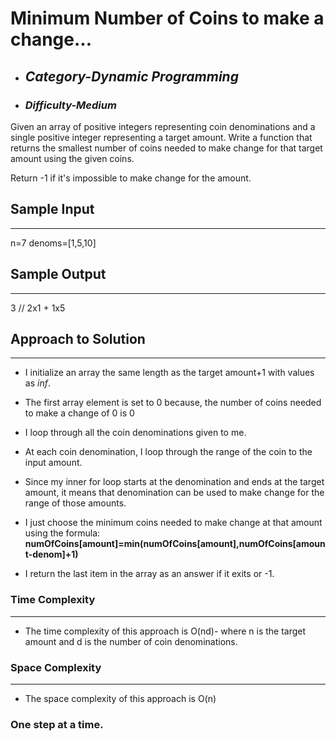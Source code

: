 # Minimum Number of Coins to make a change...

- ## **_Category-Dynamic Programming_**
- ### **_Difficulty-Medium_**

Given an array of positive integers representing coin denominations and a single positive integer representing a target amount. Write a function that returns the smallest number of coins needed to make change for that target amount using the given coins.

Return -1 if it's impossible to make change for the amount.

## Sample Input

---

n=7
denoms=[1,5,10]

## Sample Output

---

3 // 2x1 + 1x5

## Approach to Solution

---

- I initialize an array the same length as the target amount+1 with values as _inf_.
- The first array element is set to 0 because, the number of coins needed to make a change of 0 is 0
- I loop through all the coin denominations given to me.
- At each coin denomination, I loop through the range of the coin to the input amount.
- Since my inner for loop starts at the denomination and ends at the target amount, it means that denomination can be used to make change for the range of those amounts.
- I just choose the minimum coins needed to make change at that amount using the formula:
  **numOfCoins[amount]=min(numOfCoins[amount],numOfCoins[amount-denom]+1)**

- I return the last item in the array as an answer if it exits or -1.

### Time Complexity

---

- The time complexity of this approach is O(nd)- where n is the target amount and d is the number of coin denominations.

### Space Complexity

---

- The space complexity of this approach is O(n)

### One step at a time.
